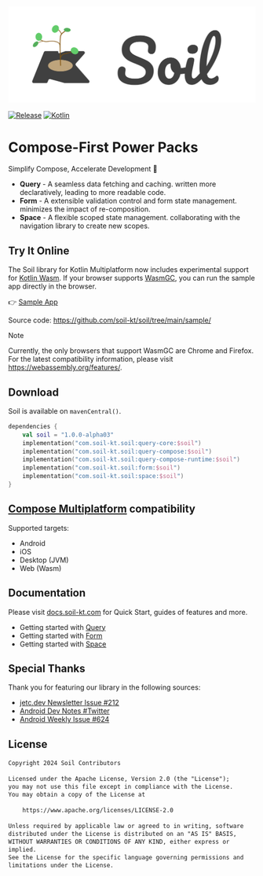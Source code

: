 ![Soil](art/Logo.svg)

[![Release](https://img.shields.io/maven-central/v/com.soil-kt.soil/query-core?style=for-the-badge&color=62CC6A)](https://github.com/soil-kt/soil)
[![Kotlin](https://img.shields.io/badge/Kotlin-1.9.23-blue.svg?style=for-the-badge&logo=kotlin)](https://kotlinlang.org)

# Compose-First Power Packs

Simplify Compose, Accelerate Development :rocket:

- **Query** -
  A seamless data fetching and caching. written more declaratively, leading to more readable code.
- **Form** -
  A extensible validation control and form state management. minimizes the impact of re-composition.
- **Space** -
  A flexible scoped state management. collaborating with the navigation library to create new scopes.


## Try It Online

The Soil library for Kotlin Multiplatform now includes experimental support for [Kotlin Wasm](https://kotlinlang.org/docs/wasm-overview.html).
If your browser supports [WasmGC](https://github.com/WebAssembly/gc), you can run the sample app directly in the browser.


:point_right: [Sample App](https://play.soil-kt.com/)

Source code: <https://github.com/soil-kt/soil/tree/main/sample/>

> [!NOTE]
> Currently, the only browsers that support WasmGC are Chrome and Firefox. For the latest compatibility information, please visit https://webassembly.org/features/.


## Download

Soil is available on `mavenCentral()`.

```kts
dependencies {
    val soil = "1.0.0-alpha03"
    implementation("com.soil-kt.soil:query-core:$soil")
    implementation("com.soil-kt.soil:query-compose:$soil")
    implementation("com.soil-kt.soil:query-compose-runtime:$soil")
    implementation("com.soil-kt.soil:form:$soil")
    implementation("com.soil-kt.soil:space:$soil")
}
```

## [Compose Multiplatform](https://www.jetbrains.com/lp/compose-multiplatform/) compatibility

Supported targets:

- Android
- iOS
- Desktop (JVM)
- Web (Wasm)


## Documentation

Please visit [docs.soil-kt.com](https://docs.soil-kt.com/) for Quick Start, guides of features and more.

* Getting started with [Query](https://docs.soil-kt.com/guide/query/hello-query)
* Getting started with [Form](https://docs.soil-kt.com/guide/form/hello-form)
* Getting started with [Space](https://docs.soil-kt.com/guide/space/hello-space)


## Special Thanks

Thank you for featuring our library in the following sources:

- [jetc.dev Newsletter Issue #212](https://jetc.dev/issues/212.html)
- [Android Dev Notes #Twitter](https://twitter.com/androiddevnotes/status/1792409220484350109)
- [Android Weekly Issue #624](https://androidweekly.net/issues/issue-624)


## License

```
Copyright 2024 Soil Contributors

Licensed under the Apache License, Version 2.0 (the "License");
you may not use this file except in compliance with the License.
You may obtain a copy of the License at

    https://www.apache.org/licenses/LICENSE-2.0

Unless required by applicable law or agreed to in writing, software
distributed under the License is distributed on an "AS IS" BASIS,
WITHOUT WARRANTIES OR CONDITIONS OF ANY KIND, either express or implied.
See the License for the specific language governing permissions and
limitations under the License.
```
